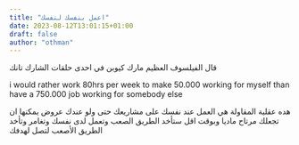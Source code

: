 ```yaml
---
title: "اعمل بنفسك لنفسك"
date: 2023-08-12T13:01:15+01:00
draft: false
author: "othman"
---
```


قال الفيلسوف العظيم مارك كيوبن في احدى حلقات الشارك تانك

i would rather work 80hrs per week to make 50.000 working for myself
than have a 750.000 job working for somebody else

هده عقلية المقاولة
هي العمل عند نفسك على مشاريعك حتى ولو عندك عروض يمكنها ان تجعلك مرتاح ماديا وبوقت اقل
ستأخد الطريق الصعب وتعمل لدى نفسك وتغامر وتأخد الطريق الأصعب لتصل لهدفك
